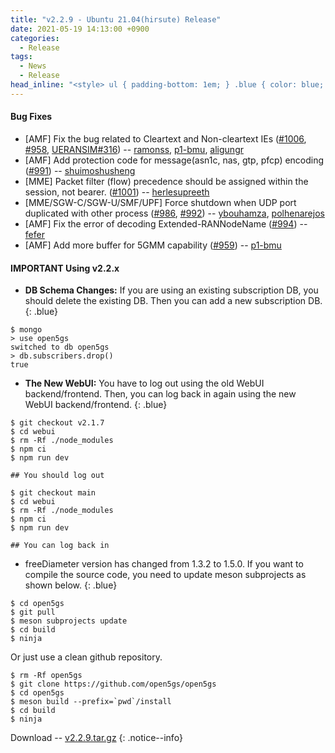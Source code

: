 ```yaml
---
title: "v2.2.9 - Ubuntu 21.04(hirsute) Release"
date: 2021-05-19 14:13:00 +0900
categories:
  - Release
tags:
  - News
  - Release
head_inline: "<style> ul { padding-bottom: 1em; } .blue { color: blue; }</style>"
---
```


#### Bug Fixes
- [AMF] Fix the bug related to Cleartext and Non-cleartext IEs 
([#1006](https://github.com/open5gs/open5gs/issues/1006), [#958](https://github.com/open5gs/open5gs/issues/958), [UERANSIM#316](https://github.com/aligungr/UERANSIM/issues/316)) -- [ramonss](https://github.com/ramonss), [p1-bmu](https://github.com/p1-bmu), [aligungr](https://github.com/aligungr)
- [AMF] Add protection code for message(asn1c, nas, gtp, pfcp) encoding ([#991](https://github.com/open5gs/open5gs/issues/991)) -- [shuimoshusheng](https://github.com/shuimoshusheng)
- [MME] Packet filter (flow) precedence should be assigned within the session, not bearer. ([#1001](https://github.com/open5gs/open5gs/pull/1001)) -- [herlesupreeth](https://github.com/herlesupreeth)
- [MME/SGW-C/SGW-U/SMF/UPF] Force shutdown when UDP port duplicated with other process ([#986](https://github.com/open5gs/open5gs/issues/986), [#992](https://github.com/open5gs/open5gs/issues/992)) -- [ybouhamza](https://github.com/ybouhamza), [polhenarejos](https://github.com/polhenarejos)
- [AMF] Fix the error of decoding Extended-RANNodeName ([#994](https://github.com/open5gs/open5gs/issues/994)) -- [fefer](https://github.com/fefer)
- [AMF] Add more buffer for 5GMM capability ([#959](https://github.com/open5gs/open5gs/issues/959)) -- [p1-bmu](https://github.com/p1-bmu)

#### IMPORTANT Using v2.2.x

- **DB Schema Changes:** If you are using an existing subscription DB, you should delete the existing DB. Then you can add a new subscription DB.
{: .blue}
```
$ mongo
> use open5gs
switched to db open5gs
> db.subscribers.drop()
true
```

- **The New WebUI:** You have to log out using the old WebUI backend/frontend. Then, you can log back in again using the new WebUI backend/frontend.
{: .blue}
```
$ git checkout v2.1.7
$ cd webui
$ rm -Rf ./node_modules
$ npm ci
$ npm run dev

## You should log out

$ git checkout main
$ cd webui
$ rm -Rf ./node_modules
$ npm ci
$ npm run dev

## You can log back in
```

- freeDiameter version has changed from 1.3.2 to 1.5.0. If you want to compile the source code, you need to update meson subprojects as shown below.
{: .blue}

```
$ cd open5gs
$ git pull
$ meson subprojects update
$ cd build
$ ninja
```

Or just use a clean github repository.

```
$ rm -Rf open5gs
$ git clone https://github.com/open5gs/open5gs
$ cd open5gs
$ meson build --prefix=`pwd`/install
$ cd build
$ ninja
```


Download -- [v2.2.9.tar.gz](https://github.com/open5gs/open5gs/archive/v2.2.9.tar.gz)
{: .notice--info}
